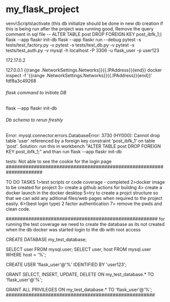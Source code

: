 # my_flask_project


venv\Scripts\activate
(this db initialize should be done in new db creation if this is being run after the project was running good, Remove the query comment in sql file -- ALTER TABLE post DROP FOREIGN KEY post_ibfk_1;)
flask --app flaskr init-db 
flask --app flaskr run --debug
pytest -s tests/test_factory.py -v
pytest -s tests/test_db.py -v
pytest -s tests/test_auth.py -v
mysql -h localhost -P 3306 -u flask_user -p user123


172.17.0.2

127.0.0.1
{{range .NetworkSettings.Networks}}{{.IPAddress}}{end}}
docker inspect -f '{{range .NetworkSettings.Networks}}{{.IPAddress}}{end}}' fdf8a3c49268

###### flask command to initiate DB
flask --app flaskr init-db

###### Db schema to rerun freshly
Error: mysql.connector.errors.DatabaseError: 3730 (HY000): Cannot drop table 'user' referenced by a foreign key constraint 'post_ibfk_1' on table 'post'.
Solution: run this in workbench "ALTER TABLE post DROP FOREIGN KEY post_ibfk_1;" and than run flask --app flaskr init-db

tests:
Not able to see the cookie for the login page 
#####################################################################

TO DO TASKS
1>test scripts or code coverage - completed
2>docker image to be created for project
3> create a github actions for buildng
4> create a docker launch in the docker desktop
5>try to create a projct structure so that we can add any aditional files/web pages  when required to the project easily.
6>(best login type) 2 factor authentication
7> remove the pwds and clean code.

######################################################
for running the test coverage we need to create the database as its not created when the db docker was started
login to the db with root access 

CREATE DATABASE my_test_database;

SELECT user FROM mysql.user;
SELECT user, host FROM mysql.user WHERE host = '%';

CREATE USER 'flask_user'@'%' IDENTIFIED BY 'user123';

GRANT SELECT, INSERT, UPDATE, DELETE ON my_test_database.* TO 'flask_user'@'%';

GRANT ALL PRIVILEGES ON my_test_database.* TO 'flask_user'@'%';
#####################################################



